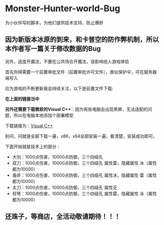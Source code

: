# Monster-Hunter-world-Bug

为小伙伴写的脚本，为他们提供技术支持，防止爆肝

## 因为新版本冰原的到来，和卡普空的防作弊机制，所以本作者写一篇关于修改数据的Bug

另外，适度开魔法，不要在公共场合开魔法，误影响他人游戏体验

首先你得需要一个前置审批文件（前置审批许可文件），类似保护伞，可在服务器端写入

应为游戏的不断更新我会持续关注，以下是前置文件下载:

**在上面的链接当中**


**另外还需要下载微软的Visual C++**：因为有些电脑会出现黑屏，无法适配的问题，所以在电脑本地添加个部署模型

下载链接为：[Visual C++](https://support.microsoft.com/zh-cn/help/2977003/the-latest-supported-visual-c-downloads)

别问，问就是全部下载一遍，x86，x64全部安装一遍，看清楚，安装成功即可。

下面开始就是技术上的部分：

- 大剑：1000点伤害，10000点防御，三个四级孔
- 双刀：1000点伤害，10000点防御，三个四级孔 属性雷，隐藏属性 冰（属性都为10000）
- 盾斧：1000点伤害，10000点防御，三个四级孔 属性冰，隐藏属性 雷（属性都为10000）
- 太刀：1000点伤害，10000点防御，三个四级孔 属性无
- 轻弩：1000点伤害，10000点防御，三个四级孔 属性雷，隐藏属性 冰（属性都为10000）

## 还珠子，等商店，全活动敬请期待！！！
